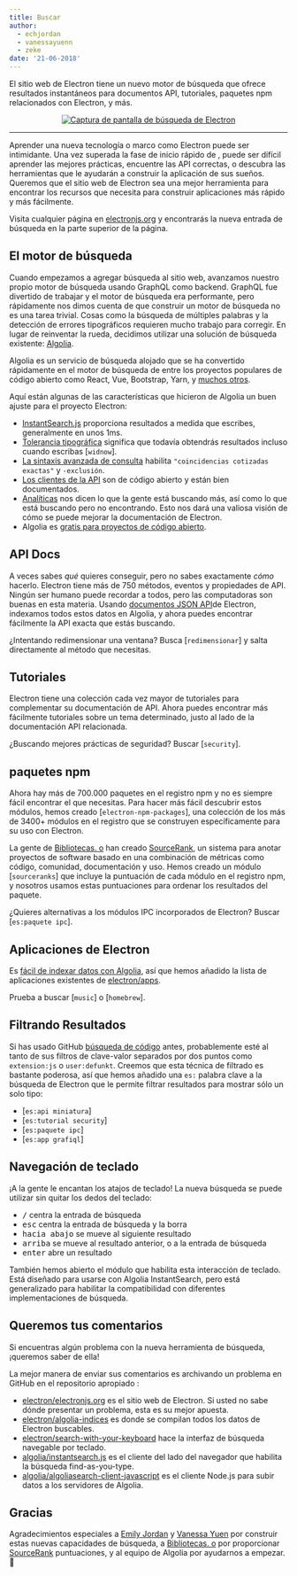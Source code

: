 ```yaml
---
title: Buscar
author:
  - echjordan
  - vanessayuenn
  - zeke
date: '21-06-2018'
---
```


El sitio web de Electron tiene un nuevo motor de búsqueda que ofrece resultados instantáneos para documentos API, tutoriales, paquetes npm relacionados con Electron, y más.

<figure>
  <a href="https://electronjs.org/?query=resize" style="display: block; text-align: center;">
    <img class="screenshot" src="https://user-images.githubusercontent.com/2289/41683719-417ca80a-7490-11e8-9a52-fb145f4251ba.png" alt="Captura de pantalla de búsqueda de Electron">
  </a>
</figure>

---

Aprender una nueva tecnología o marco como Electron puede ser intimidante. Una vez superada la fase de inicio rápido de [](https://github.com/electron/electron-quick-start) , puede ser difícil aprender las mejores prácticas, encuentre las API correctas, o descubra las herramientas que le ayudarán a construir la aplicación de sus sueños. Queremos que el sitio web de Electron sea una mejor herramienta para encontrar los recursos que necesita para construir aplicaciones más rápido y más fácilmente.

Visita cualquier página en [electronjs.org](https://electronjs.org) y encontrarás la nueva entrada de búsqueda en la parte superior de la página.

## El motor de búsqueda

Cuando empezamos a agregar búsqueda al sitio web, avanzamos nuestro propio motor de búsqueda usando GraphQL como backend. GraphQL fue divertido de trabajar y el motor de búsqueda era performante, pero rápidamente nos dimos cuenta de que construir un motor de búsqueda no es una tarea trivial. Cosas como la búsqueda de múltiples palabras y la detección de errores tipográficos requieren mucho trabajo para corregir. En lugar de reinventar la rueda, decidimos utilizar una solución de búsqueda existente: [Algolia](https://algolia.com).

Algolia es un servicio de búsqueda alojado que se ha convertido rápidamente en el motor de búsqueda de entre los proyectos populares de código abierto como React, Vue, Bootstrap, Yarn, y [muchos otros](https://community.algolia.com/docsearch/).

Aquí están algunas de las características que hicieron de Algolia un buen ajuste para el proyecto Electron:

- [InstantSearch.js](https://community.algolia.com/instantsearch.js) proporciona resultados a medida que escribes, generalmente en unos 1ms.
- [Tolerancia tipográfica](https://www.algolia.com/doc/guides/textual-relevance/typo-tolerance/) significa que todavía obtendrás resultados incluso cuando escribas [`widnow`].
- [La sintaxis avanzada de consulta](https://www.algolia.com/doc/api-reference/api-parameters/advancedSyntax/) habilita `"coincidencias cotizadas exactas"` y `-exclusión`.
- [Los clientes de la API](https://www.algolia.com/doc/api-client/javascript/getting-started/) son de código abierto y están bien documentados.
- [Analíticas](https://www.algolia.com/doc/guides/analytics/analytics-overview/) nos dicen lo que la gente está buscando más, así como lo que está buscando pero no encontrando. Esto nos dará una valiosa visión de cómo se puede mejorar la documentación de Electron.
- Algolia es [gratis para proyectos de código abierto](https://www.algolia.com/for-open-source).

## API Docs

A veces sabes *qué* quieres conseguir, pero no sabes exactamente *cómo* hacerlo. Electron tiene más de 750 métodos, eventos y propiedades de API. Ningún ser humano puede recordar a todos, pero las computadoras son buenas en esta materia. Usando [documentos JSON API](https://electronjs.org/blog/api-docs-json-schema)de Electron, indexamos todos estos datos en Algolia, y ahora puedes encontrar fácilmente la API exacta que estás buscando.

¿Intentando redimensionar una ventana? Busca [`redimensionar`] y salta directamente al método que necesitas.

## Tutoriales

Electron tiene una colección cada vez mayor de tutoriales para complementar su documentación de API. Ahora puedes encontrar más fácilmente tutoriales sobre un tema determinado, justo al lado de la documentación API relacionada.

¿Buscando mejores prácticas de seguridad? Buscar [`security`].

## paquetes npm

Ahora hay más de 700.000 paquetes en el registro npm y no es siempre fácil encontrar el que necesitas. Para hacer más fácil descubrir estos módulos, hemos creado [`electron-npm-packages`], una colección de los más de 3400+ módulos en el registro que se construyen específicamente para su uso con Electron.

La gente de [Bibliotecas. o](https://libraries.io) han creado [SourceRank](https://docs.libraries.io/overview.html#sourcerank), un sistema para anotar proyectos de software basado en una combinación de métricas como código, comunidad, documentación y uso. Hemos creado un módulo [`sourceranks`] que incluye la puntuación de cada módulo en el registro npm, y nosotros usamos estas puntuaciones para ordenar los resultados del paquete.

¿Quieres alternativas a los módulos IPC incorporados de Electron? Buscar [`es:paquete ipc`].

## Aplicaciones de Electron

Es [fácil de indexar datos con Algolia](https://github.com/electron/algolia-indices), así que hemos añadido la lista de aplicaciones existentes de [electron/apps](https://github.com/electron/apps).

Prueba a buscar [`music`] o [`homebrew`].

## Filtrando Resultados

Si has usado GitHub [búsqueda de código](https://github.com/search) antes, probablemente esté al tanto de sus filtros de clave-valor separados por dos puntos como `extension:js` o `user:defunkt`. Creemos que esta técnica de filtrado es bastante poderosa, así que hemos añadido una `es:` palabra clave a la búsqueda de Electron que le permite filtrar resultados para mostrar sólo un solo tipo:

- [`es:api miniatura`]
- [`es:tutorial security`]
- [`es:paquete ipc`]
- [`es:app grafiql`]

## Navegación de teclado

¡A la gente le encantan los atajos de teclado! La nueva búsqueda se puede utilizar sin quitar los dedos del teclado:

- <kbd>/</kbd> centra la entrada de búsqueda
- <kbd>esc</kbd> centra la entrada de búsqueda y la borra
- <kbd>hacia abajo</kbd> se mueve al siguiente resultado
- <kbd>arriba</kbd> se mueve al resultado anterior, o a la entrada de búsqueda
- <kbd>enter</kbd> abre un resultado

También hemos abierto el módulo [](https://github.com/electron/search-with-your-keyboard/) que habilita esta interacción de teclado. Está diseñado para usarse con Algolia InstantSearch, pero está generalizado para habilitar la compatibilidad con diferentes implementaciones de búsqueda.

## Queremos tus comentarios

Si encuentras algún problema con la nueva herramienta de búsqueda, ¡queremos saber de ella!

La mejor manera de enviar sus comentarios es archivando un problema en GitHub en el repositorio apropiado :

- [electron/electronjs.org](https://github.com/electron/electronjs.org) es el sitio web de Electron. Si usted no sabe dónde presentar un problema, esta es su mejor apuesta.
- [electron/algolia-indices](https://github.com/electron/algolia-indices) es donde se compilan todos los datos de Electron buscables.
- [electron/search-with-your-keyboard](https://github.com/electron/search-with-your-keyboard) hace la interfaz de búsqueda navegable por teclado.
- [algolia/instantsearch.js](https://github.com/algolia/instantsearch.js) es el cliente del lado del navegador que habilita la búsqueda find-as-you-type.
- [algolia/algoliasearch-client-javascript](https://github.com/algolia/algoliasearch-client-javascript) es el cliente Node.js para subir datos a los servidores de Algolia.

## Gracias

Agradecimientos especiales a [Emily Jordan](https://github.com/echjordan) y [Vanessa Yuen](https://github.com/vanessayuenn) por construir estas nuevas capacidades de búsqueda, a [Bibliotecas. o](https://libraries.io) por proporcionar [SourceRank](https://docs.libraries.io/overview.html#sourcerank) puntuaciones, y al equipo de Algolia por ayudarnos a empezar. 🍹